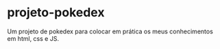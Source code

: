# projeto-pokedex
 Um projeto de pokedex para colocar em prática os meus conhecimentos em html, css e JS.

